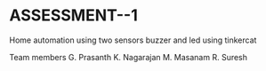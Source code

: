 # ASSESSMENT--1
Home automation  using two sensors buzzer and led using tinkercat

Team members 
G. Prasanth
K. Nagarajan
M. Masanam
R. Suresh
